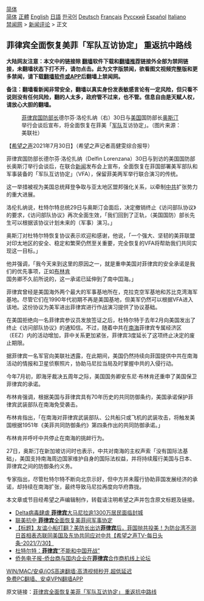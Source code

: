  <!-- 面包屑导航 --> <div class="breadcrumb"><!-- GTranslate: https://gtranslate.io/ -->  <div class="switcher notranslate">  <div class="selected">  <a href="#" onclick="return false;"> 简体</a>  </div>  <div class="option">  <a href="https://www.bannedbook.org" onclick="doGTranslate('zh-CN|zh-CN');jQuery('div.switcher div.selected a').html(jQuery(this).html());return false;" title="简体中文" class="nturl selected"> 简体</a>  <a href="https://www.bannedbook.org/zh-tw/" onclick="doGTranslate('zh-CN|zh-TW');jQuery('div.switcher div.selected a').html(jQuery(this).html());return false;" title="繁體中文" class="nturl"> 正體</a>  <a href="https://www.bannedbook.org/en/" onclick="doGTranslate('zh-CN|en');jQuery('div.switcher div.selected a').html(jQuery(this).html());return false;" title="English" class="nturl"> English</a>  <a href="https://www.bannedbook.org/ja/" onclick="doGTranslate('zh-CN|ja');jQuery('div.switcher div.selected a').html(jQuery(this).html());return false;" title="日本語" class="nturl"> 日語</a>  <a href="https://www.bannedbook.org/ko/" onclick="doGTranslate('zh-CN|ko');jQuery('div.switcher div.selected a').html(jQuery(this).html());return false;" title="한국어" class="nturl"> 한국어</a>  <a href="https://www.bannedbook.org/de/" onclick="doGTranslate('zh-CN|de');jQuery('div.switcher div.selected a').html(jQuery(this).html());return false;" title="Deutsch" class="nturl"> Deutsch</a>  <a href="https://www.bannedbook.org/fr/" onclick="doGTranslate('zh-CN|fr');jQuery('div.switcher div.selected a').html(jQuery(this).html());return false;" title="Français" class="nturl"> Français</a>  <a href="https://www.bannedbook.org/ru/" onclick="doGTranslate('zh-CN|ru');jQuery('div.switcher div.selected a').html(jQuery(this).html());return false;" title="Русский" class="nturl"> Русский</a>  <a href="https://www.bannedbook.org/es/" onclick="doGTranslate('zh-CN|es');jQuery('div.switcher div.selected a').html(jQuery(this).html());return false;" title="Español" class="nturl"> Español</a>  <a href="https://www.bannedbook.org/it/" onclick="doGTranslate('zh-CN|it');jQuery('div.switcher div.selected a').html(jQuery(this).html());return false;" title="Italiano" class="nturl"> Italiano</a>  </div>  </div>      <div class='breadcrumb-sub'><!-- Breadcrumb NavXT 6.3.0 --> <a href="https://www.bannedbook.org/" class="home">禁闻网</a> &gt; <a href="https://www.bannedbook.org/bnews/comments/" class="category">新闻评论</a> &gt; 正文</div></div><h2>菲律宾全面恢复美菲「军队互访协定」 重返抗中路线</h2> <p class="notice"><b>大陆网友注意：本文中的链接除 <a href="https://github.com/bannedbook/fanqiang" >翻墙</a>软件下载和<a href="https://github.com/killgcd/justmysocks/blob/master/README.md">翻墙推荐</a>链接外全部为禁网链接，未翻墙状态下打不开，请勿点击。此为文字版禁闻，欲看图文视频完整版和更多禁闻，请下载<a href="https://github.com/bannedbook/fanqiang">翻墙软件或APP</a>后翻墙上禁闻网。</p><p>备注：翻墙看新闻非常安全，翻墙以真实身份发表敏感言论有一定风险，但只看不说则没有任何风险，翻的人太多，政府管不过来，也不管。信息自由是天赋人权，请放心大胆的翻墙。</b></p>  <div class="entry"> <figure><figcaption><a href="https://www.bannedbook.org/bnews/tag/%e8%8f%b2%e5%be%8b%e5%ae%be/" class="st_tag internal_tag" rel="tag" title="标签 菲律宾 下的日志">菲律宾</a><a href="https://www.bannedbook.org/bnews/tag/%e5%9b%bd%e9%98%b2%e9%83%a8%e9%95%bf/" class="st_tag internal_tag" rel="tag" title="标签 国防部长 下的日志">国防部长</a>德尔芬‧洛伦扎纳（右）30日与<a href="https://www.bannedbook.org/bnews/tag/%e7%be%8e%e5%9b%bd/" class="st_tag internal_tag" rel="tag" title="标签 美国 下的日志">美国</a>国防部长<a href="https://www.bannedbook.org/bnews/tag/%e5%a5%a5%e6%96%af%e6%b1%80/" class="st_tag internal_tag" rel="tag" title="标签 奥斯汀 下的日志">奥斯汀</a>举行会谈后宣布，将全面恢复在菲美「<a href="https://www.bannedbook.org/bnews/tag/%E5%86%9B%E9%98%9F/" class="st_tag internal_tag" rel="tag" title="标签 军队 下的日志">军队</a>互访协定」。（图片来源：美联社）</figcaption></figure> <p>【<span class='wp_keywordlink_affiliate'><a href="https://www.soundofhope.org" title="希望之声" target="_blank">希望之声</a></span>2021年7月30日】（希望之声记者高健雯综合报导）</p> <p>菲律宾国防部长德尔芬‧洛伦扎纳（Delfin Lorenzana）30日与到访的美国国防部长奥斯汀举行会谈后，在联合<span class='wp_keywordlink_affiliate'><a href="https://www.bannedbook.org/" title="新闻">新闻</a></span>发布会上宣布，全面恢复在菲国部署美军部队和军事装备的「军队互访协定」（VFA），保留菲美两军举行联合演习的传统。</p> <p>这一举措被视为美国总统拜登争取与亚太地区盟邦强化关系，以牵制<a href="https://www.bannedbook.org/bnews/tag/%e4%b8%ad%e5%85%b1/" class="st_tag internal_tag" rel="tag" title="标签 中共 下的日志">中共</a>扩张势力的重大进展。</p> <p>洛伦扎纳说，杜特尔特总统29日与奥斯汀会面后，决定撤销终止《访问部队协议》的要求，《访问部队协议》再次全面生效，「我们回到了正轨，（美国国防）部长先生可以根据该协议计划未来的（军事）演习。」</p>  <p>奥斯汀对杜特尔特恢复协议表示欢迎和感谢，他说，「一个强大、坚韧的美菲联盟对印太地区的安全、稳定和繁荣仍然至关重要，完全恢复的VFA将帮助我们共同实现这一目标。」</p> <p>他并强调，「我今天来到这里的原因之一，就是重申美国对菲律宾的安全承诺是我们的优先事项，正如<a href="https://www.bannedbook.org/bnews/tag/%e5%b8%83%e6%9e%97%e8%82%af/" class="st_tag internal_tag" rel="tag" title="标签 布林肯 下的日志">布林肯</a>国务卿不久前所说的，这一承诺已延伸到了南中囯海。」</p> <p>菲律宾曾经是美国海外两个最大的军事基地所在，克拉克空军基地和苏比克湾海军基地。尽管它们在1990年代初期不再是美国基地，但美军仍然可以根据VFA进入该地。这份协议为美军进出菲律宾进行作战演习提供了协议基础。</p> <p>在美国拒绝向一名菲律宾参议员发放签证之后，杜特尔特于去年2月向美国发出了终止《访问部队协议》的通知信。不过，随着中共在<a href="https://www.bannedbook.org/bnews/tag/%e5%8d%97%e6%b5%b7/" class="st_tag internal_tag" rel="tag" title="标签 南海 下的日志">南海</a>菲律宾专属经济区（EEZ）内的活动增加，菲中关系更加紧张，菲律宾3度延长了这项终止决定的废止期限。</p>  <p>据菲律宾一名军官向美联社透露，在此期间，美国仍然持续向菲国提供中共在南海活动的情报和卫星侦察照片，协助马尼拉当局及时掌握中共的入侵行动。</p> <p>今年7月初，即海牙裁决五周年之际，美国国务卿安东尼‧布林肯还重申了美国保卫菲律宾的承诺。</p> <p>布林肯强调，根据美国与菲律宾具有70年历史的共同防御条约，美国承诺保护菲律宾武装部队在南海免受袭击。</p> <p>布林肯指出，「在南海对菲律宾武装部队、公共船只或飞机的武装攻击，将触发美国根据1951年《美菲共同防御条约》第四条作出的共同防御承诺。」</p>  <p>布林肯并呼吁中共停止在南海的挑衅行为。</p> <p>27日，奥斯汀在新加坡访问时也表示，中共对南海的主权声索「没有国际法基础」，美国支持南海周边国家维护自身的国际法权益，并将持续履行美国与日本、菲律宾之间的防御条约义务。</p> <p>专家指出，尽管杜特尔特不断向北京示好，但中方并未履行协助菲国发展经济的承诺，却持续在南海扩张，最终导致马尼拉再度向华府靠拢。</p> <p>本文章或节目经希望之声编辑制作，转载请注明希望之声并包含原文标题及链接。 </p>  <ul class='op-related-articles' title='相关阅读'> <li><a href='https://www.bannedbook.org/bnews/baitai/20210731/1597568.html' target='_blank'>Delta病毒肆虐 <b>菲律宾</b>大马尼拉逾1300万居民面临封城</a></li> <li><a href='https://www.bannedbook.org/bnews/bannedvideo/20210731/1597432.html' target='_blank'>联美抗中 <b>菲律宾</b>全面恢复美菲间军事协定</a></li> <li><a href='https://www.bannedbook.org/bnews/comments/20210731/1597421.html' target='_blank'>【标题】友谊小船打翻？美防长出访<b>菲律宾</b>后，菲国抛共投美！为防台湾不测 日首相表态联同美国及东协共同应对中共【希望之声TV-每日头条-2021/7/30】</a></li> <li><a href='https://www.bannedbook.org/bnews/baitai/20210729/1596429.html' target='_blank'>杜特尔特：<b>菲律宾</b>“不能和中国开战”</a></li> <li><a href='https://www.bannedbook.org/bnews/taiwannews/20210727/1595181.html' target='_blank'>侨务电子报-侨台商与国内企业在<b>菲律宾</b>合作商机线上论坛</a></li> </ul> <p class="texttj"> <a href="https://github.com/bannedbook/fanqiang/wiki/V2ray%E6%9C%BA%E5%9C%BA" target="_blank">WIN/MAC/安卓/iOS高速翻墙:高清视频秒开,超低延迟</a><br/> <a href="https://github.com/bannedbook/fanqiang/wiki/%E7%A6%81%E9%97%BB%E7%BD%91%E5%AE%89%E5%8D%93%E7%BF%BB%E5%A2%99%E6%96%B0%E9%97%BBAPP" target="_blank">免费PC翻墙、安卓VPN翻墙APP</a></p><p>原文链接：<a class="src_link"  href="https://www.soundofhope.org/post/530972" target="_blank">菲律宾全面恢复美菲「军队互访协定」 重返抗中路线</a></p><a name='sharetosocial'></a>  <div style="margin-bottom:5px;padding-bottom:5px;clear:both"> <div id="archive-pix-1" class="banner-ads"> <!-- AuctionX Display platform tag START --> <div id="26318x728x90x621x_ADSLOT2" clicktrack="%%CLICK_URL_ESC%%"></div> <!-- AuctionX Display platform tag END --> </div> <div id="archive-pix-2" class="banner-ads"> <!-- AuctionX Display platform tag START --> <div id="26315x300x250x621x_ADSLOT2" clicktrack="%%CLICK_URL_ESC%%"></div> <!-- AuctionX Display platform tag END --> </div> </div>  <div id="archive-pix-1" class="banner-ads"> <!-- AuctionX Display platform tag START --> <div id="26318x728x90x621x_ADSLOT3" clicktrack="%%CLICK_URL_ESC%%"></div> <!-- AuctionX Display platform tag END --> </div> </div><!--END ENTRY--> 